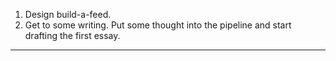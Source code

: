 1. Design build-a-feed.
2. Get to some writing. Put some thought into the pipeline and start drafting the first essay.

---


